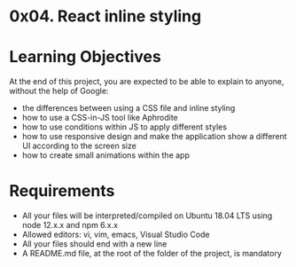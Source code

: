 # 0x04. React inline styling

# Learning Objectives
At the end of this project, you are expected to be able to explain to anyone, without the help of Google:

 - the differences between using a CSS file and inline styling
 - how to use a CSS-in-JS tool like Aphrodite
 - how to use conditions within JS to apply different styles
 - how to use responsive design and make the application show a different UI according to the screen size
 - how to create small animations within the app

# Requirements
 - All your files will be interpreted/compiled on Ubuntu 18.04 LTS using node 12.x.x and npm 6.x.x
 - Allowed editors: vi, vim, emacs, Visual Studio Code
 - All your files should end with a new line
 - A README.md file, at the root of the folder of the project, is mandatory
